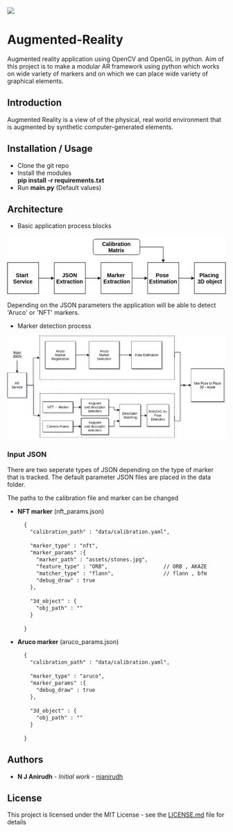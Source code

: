 <img src="https://cdn-images-1.medium.com/max/428/1*5bSooyDhHPPSsarNzBQr1w.png" width="150">    

# Augmented-Reality

Augmented reality application using OpenCV and OpenGL in python. Aim of this project is to make a modular AR framework using python which works on wide variety of markers and on which we can place wide variety of graphical elements.

## Introduction

Augmented Reality is a view of of the physical, real world environment that is augmented by synthetic computer-generated elements.

## Installation / Usage

* Clone the git repo
* Install the modules    
        __pip install -r requirements.txt__
* Run __main.py__ (Default values)

## Architecture

* Basic application process blocks
<img src="https://github.com/njanirudh/Augmented-Reality/blob/master/assets/process.png" width="1000">    

Depending on the JSON parameters the application will be able to detect 'Aruco' or 'NFT' markers.

* Marker detection process
<img src="https://github.com/njanirudh/Augmented-Reality/blob/master/assets/architecture.png" width="1000">    


### Input JSON  

There are two seperate types of JSON depending on the type of marker that is tracked.
The default parameter JSON files are placed in the data folder.

The paths to the calibration file and marker can be changed  

* __NFT marker__  (nft_params.json)
        
        {    
          "calibration_path" : "data/calibration.yaml",
          
          "marker_type" : "nft",    
          "marker_params" :{      
            "marker_path" : "assets/stones.jpg",    
            "feature_type" : "ORB",                  // ORB , AKAZE
            "matcher_type" : "flann",                // flann , bfm
            "debug_draw" : true    
          },
        
          "3d_object" : {    
            "obj_path" : ""    
          }
        
        }

* __Aruco marker__   (aruco_params.json)

        {   
          "calibration_path" : "data/calibration.yaml",    
          
          "marker_type" : "aruco",    
          "marker_params" :{   
            "debug_draw" : true   
          },
        
          "3d_object" : {   
            "obj_path" : ""   
          }   
    
        }


## Authors

* **N J Anirudh** - *Initial work* - [njanirudh](https://github.com/njanirudh)

## License

This project is licensed under the MIT License - see the [LICENSE.md](LICENSE.md) file for details







